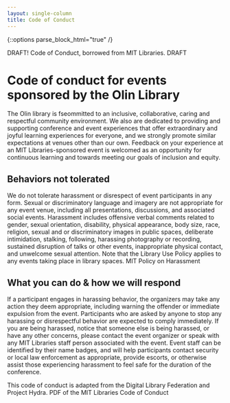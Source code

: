 ```yaml
---
layout: single-column
title: Code of Conduct
---
```

{::options parse_block_html="true" /}

DRAFT! Code of Conduct, borrowed from MIT Libraries. DRAFT 

# Code of conduct for events sponsored by the Olin Library

The Olin library is fseommitted to an inclusive, collaborative, caring and respectful community environment. We also are dedicated to providing and supporting conference and event experiences that offer extraordinary and joyful learning experiences for everyone, and we strongly promote similar expectations at venues other than our own. Feedback on your experience at an MIT Libraries-sponsored event is welcomed as an opportunity for continuous learning and towards meeting our goals of inclusion and equity.

## Behaviors not tolerated

We do not tolerate harassment or disrespect of event participants in any form. Sexual or discriminatory language and imagery are not appropriate for any event venue, including all presentations, discussions, and associated social events. Harassment includes offensive verbal comments related to gender, sexual orientation, disability, physical appearance, body size, race, religion, sexual and or discriminatory images in public spaces, deliberate intimidation, stalking, following, harassing photography or recording, sustained disruption of talks or other events, inappropriate physical contact, and unwelcome sexual attention. Note that the Library Use Policy applies to any events taking place in library spaces. MIT Policy on Harassment

## What you can do & how we will respond

If a participant engages in harassing behavior, the organizers may take any action they deem appropriate, including warning the offender or immediate expulsion from the event. Participants who are asked by anyone to stop any harassing or disrespectful behavior are expected to comply immediately. If you are being harassed, notice that someone else is being harassed, or have any other concerns, please contact the event organizer or speak with any MIT Libraries staff person associated with the event. Event staff can be identified by their name badges, and will help participants contact security or local law enforcement as appropriate, provide escorts, or otherwise assist those experiencing harassment to feel safe for the duration of the conference.



This code of conduct is adapted from the Digital Library Federation and Project Hydra.
PDF of the MIT Libraries Code of Conduct

